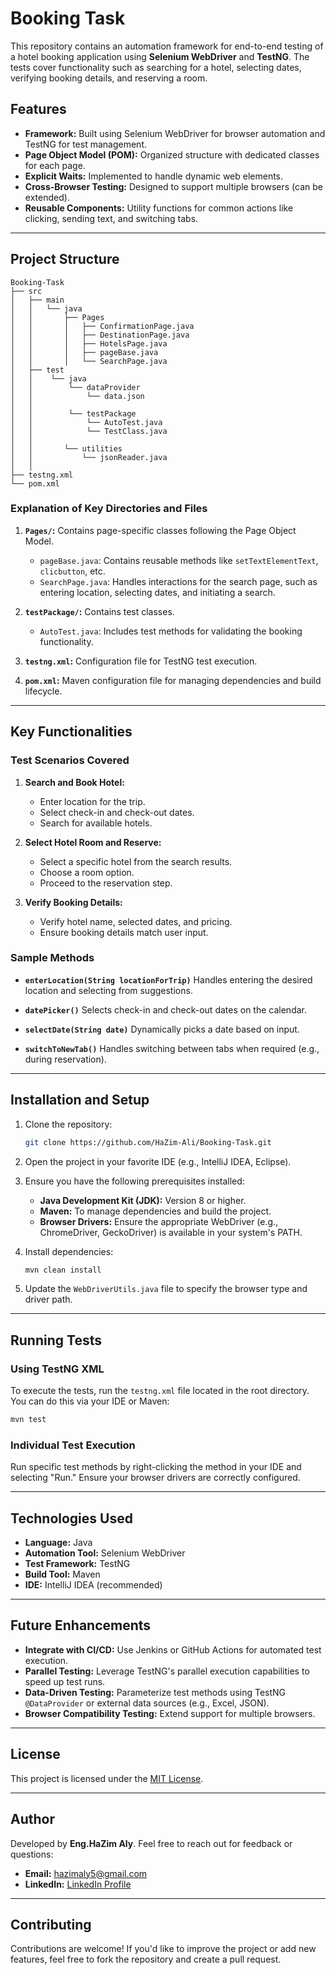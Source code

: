 # Booking Task

This repository contains an automation framework for end-to-end testing of a hotel booking application using **Selenium WebDriver** and **TestNG**. The tests cover functionality such as searching for a hotel, selecting dates, verifying booking details, and reserving a room.

## Features

- **Framework:** Built using Selenium WebDriver for browser automation and TestNG for test management.
- **Page Object Model (POM):** Organized structure with dedicated classes for each page.
- **Explicit Waits:** Implemented to handle dynamic web elements.
- **Cross-Browser Testing:** Designed to support multiple browsers (can be extended).
- **Reusable Components:** Utility functions for common actions like clicking, sending text, and switching tabs.

---

## Project Structure

```
Booking-Task
├── src
│   ├── main
│   │   └── java
│   │       ├── Pages
│   │       │   ├── ConfirmationPage.java
│   │       │   ├── DestinationPage.java
│   │       │   ├── HotelsPage.java
│   │       │   ├── pageBase.java
│   │       │   └── SearchPage.java
│   ├── test
│   │    └── java
│   │        └── dataProvider
│   │            └── data.json
│   │
│   │        └── testPackage
│   │            └── AutoTest.java
│   │            └── TestClass.java
│   │
│   │       └── utilities
│   │           └── jsonReader.java
│   │
├── testng.xml
└── pom.xml
```

### Explanation of Key Directories and Files

1. **`Pages/`:** Contains page-specific classes following the Page Object Model.
    - `pageBase.java`: Contains reusable methods like `setTextElementText`, `clicbutton`, etc.
    - `SearchPage.java`: Handles interactions for the search page, such as entering location, selecting dates, and initiating a search.

2. **`testPackage/`:** Contains test classes.
    - `AutoTest.java`: Includes test methods for validating the booking functionality.

3. **`testng.xml`:** Configuration file for TestNG test execution.

4. **`pom.xml`:** Maven configuration file for managing dependencies and build lifecycle.

---

## Key Functionalities

### Test Scenarios Covered

1. **Search and Book Hotel:**
    - Enter location for the trip.
    - Select check-in and check-out dates.
    - Search for available hotels.

2. **Select Hotel Room and Reserve:**
    - Select a specific hotel from the search results.
    - Choose a room option.
    - Proceed to the reservation step.

3. **Verify Booking Details:**
    - Verify hotel name, selected dates, and pricing.
    - Ensure booking details match user input.

### Sample Methods

- **`enterLocation(String locationForTrip)`**
  Handles entering the desired location and selecting from suggestions.

- **`datePicker()`**
  Selects check-in and check-out dates on the calendar.

- **`selectDate(String date)`**
  Dynamically picks a date based on input.

- **`switchToNewTab()`**
  Handles switching between tabs when required (e.g., during reservation).

---

## Installation and Setup

1. Clone the repository:
   ```bash
   git clone https://github.com/HaZim-Ali/Booking-Task.git
   ```

2. Open the project in your favorite IDE (e.g., IntelliJ IDEA, Eclipse).

3. Ensure you have the following prerequisites installed:
    - **Java Development Kit (JDK):** Version 8 or higher.
    - **Maven:** To manage dependencies and build the project.
    - **Browser Drivers:** Ensure the appropriate WebDriver (e.g., ChromeDriver, GeckoDriver) is available in your system's PATH.

4. Install dependencies:
   ```bash
   mvn clean install
   ```

5. Update the `WebDriverUtils.java` file to specify the browser type and driver path.

---

## Running Tests

### Using TestNG XML
To execute the tests, run the `testng.xml` file located in the root directory. You can do this via your IDE or Maven:

```bash
mvn test
```

### Individual Test Execution
Run specific test methods by right-clicking the method in your IDE and selecting "Run." Ensure your browser drivers are correctly configured.

---

## Technologies Used

- **Language:** Java
- **Automation Tool:** Selenium WebDriver
- **Test Framework:** TestNG
- **Build Tool:** Maven
- **IDE:** IntelliJ IDEA (recommended)

---

## Future Enhancements

- **Integrate with CI/CD:** Use Jenkins or GitHub Actions for automated test execution.
- **Parallel Testing:** Leverage TestNG's parallel execution capabilities to speed up test runs.
- **Data-Driven Testing:** Parameterize test methods using TestNG `@DataProvider` or external data sources (e.g., Excel, JSON).
- **Browser Compatibility Testing:** Extend support for multiple browsers.

---

## License

This project is licensed under the [MIT License](LICENSE).

---

## Author

Developed by **Eng.HaZim Aly**. Feel free to reach out for feedback or questions:
- **Email:** [hazimaly5@gmail.com](mailto:hazimaly5@gmail.com)
- **LinkedIn:** [LinkedIn Profile](www.linkedin.com/in/hazim-aly-161476325)

---

## Contributing

Contributions are welcome! If you'd like to improve the project or add new features, feel free to fork the repository and create a pull request.
